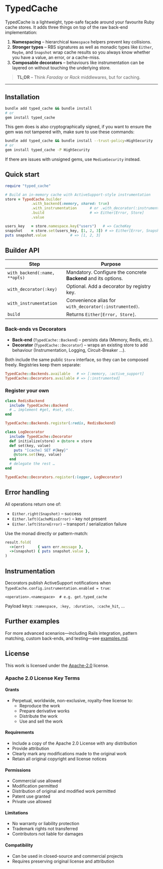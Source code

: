 # TypedCache

TypedCache is a lightweight, type-safe façade around your favourite Ruby cache
stores. It adds three things on top of the raw back-end implementation:

1. **Namespacing** – hierarchical `Namespace` helpers prevent key collisions.
2. **Stronger types** – RBS signatures as well as monadic types like `Either`, `Maybe`, and `Snapshot` wrap cache results so you always know whether you have a value, an error, or a cache-miss.
3. **Composable decorators** – behaviours like instrumentation can be layered
   on without touching the underlying store.

> **TL;DR** – Think _Faraday_ or _Rack_ middlewares, but for caching.

---

## Installation

```bash
bundle add typed_cache && bundle install
# or
gem install typed_cache
```

This gem does is also cryptographically signed, if you want to ensure the gem was not tampered with, make sure to use these commands:

```bash
bundle add typed_cache && bundle install --trust-policy=HighSecurity
# or
gem install typed_cache -P HighSecurity
```

If there are issues with unsigned gems, use `MediumSecurity` instead.

## Quick start

```ruby
require "typed_cache"

# Build an in-memory cache with ActiveSupport-style instrumentation
store = TypedCache.builder
            .with_backend(:memory, shared: true)
            .with_instrumentation      # or .with_decorator(:instrumented)
            .build                     # => Either[Error, Store]
            .value

users_key   = store.namespace.key("users")   # => CacheKey
snapshot    = store.set(users_key, [1, 2, 3]) # => Either[Error, Snapshot]
puts snapshot.value           # => [1, 2, 3]
```

## Builder API

| Step                          | Purpose                                                        |
| ----------------------------- | -------------------------------------------------------------- |
| `with_backend(:name, **opts)` | Mandatory. Configure the concrete **Backend** and its options. |
| `with_decorator(:key)`        | Optional. Add a decorator by registry key.                     |
| `with_instrumentation`        | Convenience alias for `with_decorator(:instrumented)`.         |
| `build`                       | Returns `Either[Error, Store]`.                                |

### Back-ends vs Decorators

- **Back-end** (`TypedCache::Backend`) – persists data (Memory, Redis, etc.).
- **Decorator** (`TypedCache::Decorator`) – wraps an existing store to add
  behaviour (Instrumentation, Logging, Circuit-Breaker …).

Both include the same public `Store` interface, so they can be composed
freely. Registries keep them separate:

```ruby
TypedCache::Backends.available   # => [:memory, :active_support]
TypedCache::Decorators.available # => [:instrumented]
```

### Register your own

```ruby
class RedisBackend
  include TypedCache::Backend
  # … implement #get, #set, etc.
end

TypedCache::Backends.register(:redis, RedisBackend)
```

```ruby
class LogDecorator
  include TypedCache::Decorator
  def initialize(store) = @store = store
  def set(key, value)
    puts "[cache] SET #{key}"
    @store.set(key, value)
  end
  # delegate the rest …
end

TypedCache::Decorators.register(:logger, LogDecorator)
```

## Error handling

All operations return one of:

- `Either.right(Snapshot)` – success
- `Either.left(CacheMissError)` – key not present
- `Either.left(StoreError)` – transport / serialization failure

Use the monad directly or pattern-match:

```ruby
result.fold(
  ->(err)      { warn err.message },
  ->(snapshot) { puts snapshot.value },
)
```

## Instrumentation

Decorators publish ActiveSupport notifications when
`TypedCache.config.instrumentation.enabled = true`:

```
<operation>.<namespace>  # e.g. get.typed_cache
```

Payload keys: `:namespace, :key, :duration, :cache_hit`, …

## Further examples

For more advanced scenarios—including Rails integration, pattern matching, custom back-ends, and testing—see [examples.md](examples.md).

## License

This work is licensed under the [Apache-2.0](./LICENSE) license.

### Apache 2.0 License Key Terms

#### Grants

- Perpetual, worldwide, non-exclusive, royalty-free license to:
  - Reproduce the work
  - Prepare derivative works
  - Distribute the work
  - Use and sell the work

#### Requirements

- Include a copy of the Apache 2.0 License with any distribution
- Provide attribution
- Clearly mark any modifications made to the original work
- Retain all original copyright and license notices

#### Permissions

- Commercial use allowed
- Modification permitted
- Distribution of original and modified work permitted
- Patent use granted
- Private use allowed

#### Limitations

- No warranty or liability protection
- Trademark rights not transferred
- Contributors not liable for damages

#### Compatibility

- Can be used in closed-source and commercial projects
- Requires preserving original license and attribution
